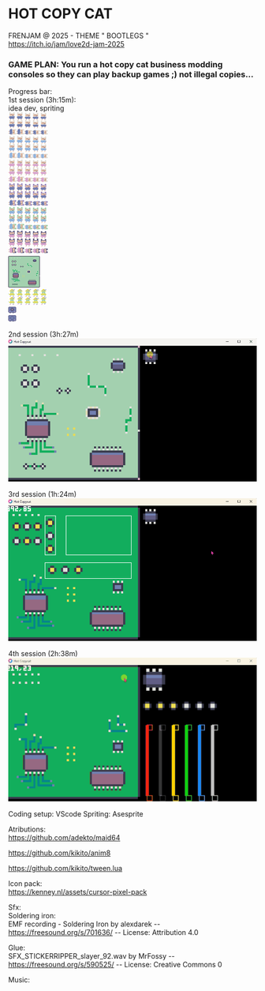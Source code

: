 # HOT COPY CAT
FRENJAM @ 2025 - THEME " BOOTLEGS "  
[https://itch.io/jam/love2d-jam-2025  ](https://itch.io/jam/frenjam)

### GAME PLAN: You run a hot copy cat business modding consoles so they can play backup games ;) not illegal copies... 


Progress bar:   
1st session (3h:15m):  
idea dev, spriting  
![](src/sprites/customer_16x16_00-Sheet.png)  
![](src/sprites/curciut%20board_64x64.png)  
![](src/sprites/player_16x16_sprite_sheet_16x16.png)   
![](src/sprites/console_open_16x13_00.png)  
![](src/sprites/console_closed_16x13_00.png)  
 
  
2nd session (3h:27m)  
![](gif/hot%20copycat_first%20take.gif)  

3rd session (1h:24m)  
![](gif/hot%20copycat_new.gif)  
  
4th session (2h:38m)  
![](gif/hot_copy_cat_4th_.gif)  


Coding setup: VScode
Spriting: Asesprite

Atributions:  
https://github.com/adekto/maid64

https://github.com/kikito/anim8  

https://github.com/kikito/tween.lua  

Icon pack:  
https://kenney.nl/assets/cursor-pixel-pack  



Sfx:  
Soldering iron:  
EMF recording - Soldering Iron by alexdarek -- https://freesound.org/s/701636/ -- License: Attribution 4.0  

Glue:  
SFX_STICKERRIPPER_slayer_92.wav by MrFossy -- https://freesound.org/s/590525/ -- License: Creative Commons 0  



Music:    


